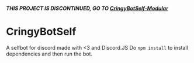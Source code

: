 ***THIS PROJECT IS DISCONTINUED, GO TO [CringyBotSelf-Modular](https://github.com/CringyAdam/CringyBotSelf-Modular)***

# CringyBotSelf
A selfbot for discord made with &lt;3 and Discord.JS
Do `npm install` to install dependencies and then run the bot.


